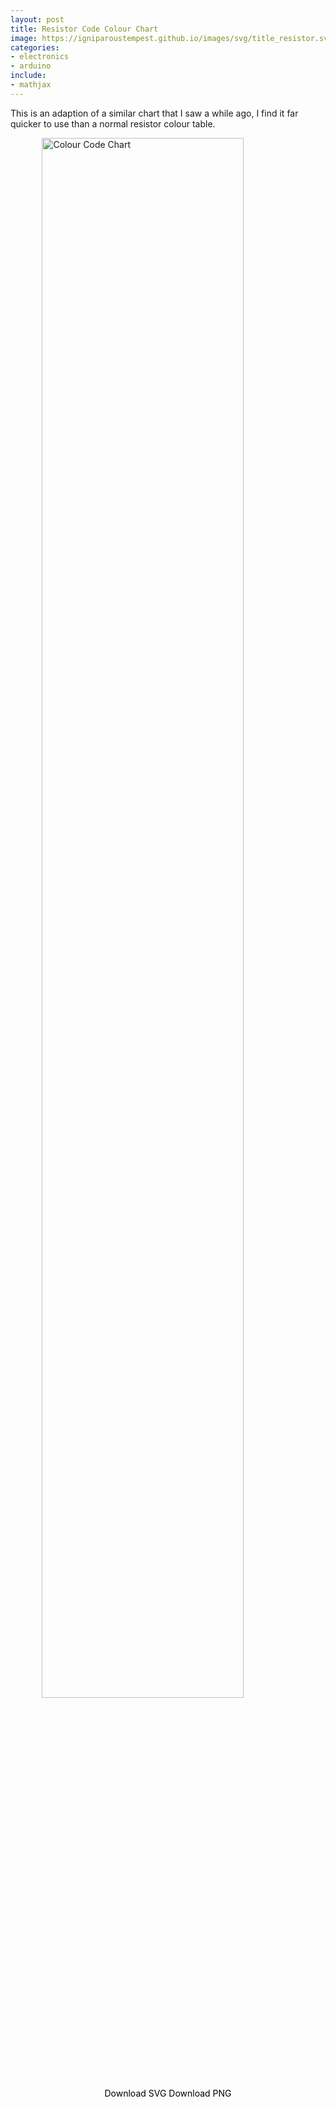 ```yaml
---
layout: post
title: Resistor Code Colour Chart
image: https://igniparoustempest.github.io/images/svg/title_resistor.svg
categories:
- electronics
- arduino
include:
- mathjax
---
```


This is an adaption of a similar chart that I saw a while ago, I find it far quicker to use than a normal resistor colour table.

<img width="80%" style="display: block; margin-left: auto; margin-right: auto;"  title="Colour Code Chart" src="https://igniparoustempest.github.io/images/Resistor%20Colour%20Chart.svg"/>

<style>
a.button {
    -webkit-appearance: button;
    -moz-appearance: button;
    appearance: button;

    text-decoration: none;
    color: initial;
}
</style>

<div style="text-align: center;">
	<a href="https://igniparoustempest.github.io/images/Resistor%20Colour%20Chart.svg" class="button" download>Download SVG</a>
	<a href="https://igniparoustempest.github.io/images/Resistor%20Colour%20Chart.png" class="button" download>Download PNG</a>
</div>
<br>
